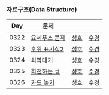 ### 자료구조(Data Structure)

| Day  | 문제                                                  |                               |                               |
| ---- | ----------------------------------------------------- | ----------------------------- | ----------------------------- |
| 0322 | [요세푸스 문제](https://www.acmicpc.net/problem/1158) | [성호](0322/1158_0322_sh.kt)  | [수경](0322/1158_0322_sk.js)  |
| 0323 | [후위 표기식2](https://www.acmicpc.net/problem/1935)  | [성호](0323/1935_0323_sh.kt)  | [수경](0323/1935_0323_sk.js)  |
| 0324 | [쇠막대기](https://www.acmicpc.net/problem/10799)     | [성호](0324/10799_0324_sh.kt) | [수경](0324/10799_0324_sk.js) |
| 0325 | [회전하는 큐](https://www.acmicpc.net/problem/1021)   | [성호](0325/1021_0325_sh.kt)  | [수경](0325/1021_0325_sk.js)  |
| 0326 | [카드 놓기](https://www.acmicpc.net/problem/18115)    | 성호                          | 수경                          |
